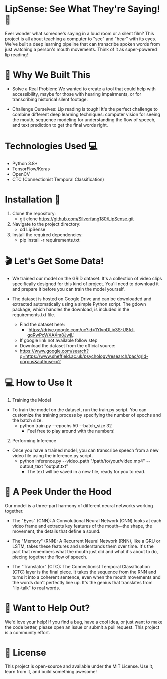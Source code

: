 # LipSense: See What They're Saying! 👄
Ever wonder what someone's saying in a loud room or a silent film? This project is all about teaching a computer to "see" and "hear" with its eyes. We've built a deep learning pipeline that can transcribe spoken words from just watching a person's mouth movements. Think of it as super-powered lip reading!

# 🚀 Why We Built This
- Solve a Real Problem: We wanted to create a tool that could help with accessibility, maybe for those with hearing impairments, or for transcribing historical silent footage.

- Challenge Ourselves: Lip reading is tough! It's the perfect challenge to combine different deep learning techniques: computer vision for seeing the mouth, sequence modeling for understanding the flow of speech, and text prediction to get the final words right.

# Technologies Used 💻
- Python 3.8+
- TensorFlow/Keras
- OpenCV
- CTC (Connectionist Temporal Classification)

# Installation 🚀
1. Clone the repository:
   - git clone https://github.com/Silverfang180/LipSense.git
2. Navigate to the project directory:
   - cd LipSense
3. Install the required dependencies:
   - pip install -r requirements.txt
# 🎬 Let's Get Some Data!
- We trained our model on the GRID  dataset. It's a collection of video clips specifically designed for this kind of project. You'll need to download it and prepare it before you can train the model yourself.
- The dataset is hosted on Google Drive and can be downloaded and extracted automatically using a simple Python script. The gdown package, which handles the download, is included in the requirements.txt file.

  - Find the dataset here:
    - 'https://drive.google.com/uc?id=1YlvpDLix3S-U8fd-gqRwPcWXAXm8JwjL'
  - If google link not available follow step
  -  Download the dataset from the official source:
    - https://www.google.com/search?q=https://www.sheffield.ac.uk/psychology/research/pac/grid-corpus&authuser=2

# 💻 How to Use It
1. Training the Model
  - To train the model on the dataset, run the train.py script. You can customize the training process by specifying the number of epochs and the batch size.
    - python train.py --epochs 50 --batch_size 32
      - Feel free to play around with the numbers!

2. Performing Inference
- Once you have a trained model, you can transcribe speech from a new video file using the inference.py script.
  - python inference.py --video_path "/path/to/your/video.mp4" --output_text "output.txt"
    - The text will be saved in a new file, ready for you to read.

# 🧠 A Peek Under the Hood
Our model is a three-part harmony of different neural networks working together.

- The "Eyes" (CNN): A Convolutional Neural Network (CNN) looks at each video frame and extracts key features of the mouth—the shape, the movement, the details that define a sound.

- The "Memory" (RNN): A Recurrent Neural Network (RNN), like a GRU or LSTM, takes these features and understands them over time. It's the part that remembers what the mouth just did and what it's about to do, piecing together the flow of speech.

- The "Translator" (CTC): The Connectionist Temporal Classification (CTC) layer is the final piece. It takes the sequence from the RNN and turns it into a coherent sentence, even when the mouth movements and the words don't perfectly line up. It's the genius that translates from "lip-talk" to real words.

# 🙏 Want to Help Out?
We'd love your help! If you find a bug, have a cool idea, or just want to make the code better, please open an issue or submit a pull request. This project is a community effort.

# 📄 License
This project is open-source and available under the MIT License. Use it, learn from it, and build something awesome!
